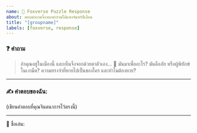 ```yaml
---
name: 🦊 Foxverse Puzzle Response
about: ตอบคำถามจิ้งจอกคำรามใต้แสงจันทร์สีเลือด
title: "[groupname]"
labels: [foxverse, response]
---
```


### ❓ คำถาม

> ถ้าคุณอยู่ในเมืองนี้ และเห็นจิ้งจอกด้วยตาตัวเอง...
> 🦊 มันมาเพื่ออะไร?
> มันคือภัย หรือผู้พิทักษ์ในเงามืด?
> ความทรงจำที่หายไปเป็นของใคร และทำไมต้องหาย?

---

### ✍️ คำตอบของฉัน:

(เขียนคำตอบที่คุณจินตนาการไว้ตรงนี้)

---

👤 ชื่อเล่น:  

